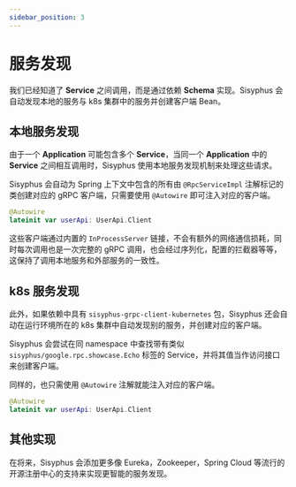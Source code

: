 ```yaml
---
sidebar_position: 3
---
```


# 服务发现

我们已经知道了 **Service** 之间调用，而是通过依赖 **Schema** 实现。Sisyphus 会自动发现本地的服务与 k8s 集群中的服务并创建客户端 Bean。

## 本地服务发现

由于一个 **Application** 可能包含多个 **Service**，当同一个 **Application** 中的 **Service** 之间相互调用时，Sisyphus 使用本地服务发现机制来处理这些请求。

Sisyphus 会自动为 Spring 上下文中包含的所有由 `@RpcServiceImpl` 注解标记的类创建对应的 gRPC 客户端，只需要使用 `@Autowire` 即可注入对应的客户端。

```kotlin
@Autowire
lateinit var userApi: UserApi.Client
```

这些客户端通过内置的 `InProcessServer` 链接，不会有额外的网络通信损耗，同时每次调用也是一次完整的 gRPC 调用，也会经过序列化，配置的拦截器等等，这保持了调用本地服务和外部服务的一致性。

## k8s 服务发现

此外，如果依赖中具有 `sisyphus-grpc-client-kubernetes` 包，Sisyphus 还会自动在运行环境所在的 k8s 集群中自动发现别的服务，并创建对应的客户端。

Sisyphus 会尝试在同 namespace 中查找带有类似 `sisyphus/google.rpc.showcase.Echo` 标签的 Service，并将其值当作访问接口来创建客户端。

同样的，也只需使用 `@Autowire` 注解就能注入对应的客户端。

```kotlin
@Autowire
lateinit var userApi: UserApi.Client
```

## 其他实现

在将来，Sisyphus 会添加更多像 Eureka，Zookeeper，Spring Cloud 等流行的开源注册中心的支持来实现更智能的服务发现。